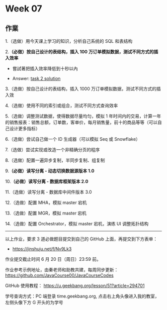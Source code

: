 # Week 07
## 作業

1.（选做）用今天课上学习的知识，分析自己系统的 SQL 和表结构

2.**（必做）按自己设计的表结构，插入 100 万订单模拟数据，测试不同方式的插入效率**
  - 嘗試著把插入效率降低到十秒以內
    
  - Answer: [task 2 solution]()

3.（选做）按自己设计的表结构，插入 1000 万订单模拟数据，测试不同方式的插入效

4.（选做）使用不同的索引或组合，测试不同方式查询效率

5.（选做）调整测试数据，使得数据尽量均匀，模拟 1 年时间内的交易，计算一年的销售报表：销售总额，订单数，客单价，每月销售量，前十的商品等等（可以自己设计更多指标）

6.（选做）尝试自己做一个 ID 生成器（可以模拟 Seq 或 Snowflake）

7.（选做）尝试实现或改造一个非精确分页的程序

8.（选做）配置一遍异步复制，半同步复制、组复制

9.**（必做）读写分离 - 动态切换数据源版本 1.0**

10.**（必做）读写分离 - 数据库框架版本 2.0**

11.（选做）读写分离 - 数据库中间件版本 3.0

12.（选做）配置 MHA，模拟 master 宕机

13.（选做）配置 MGR，模拟 master 宕机

14.（选做）配置 Orchestrator，模拟 master 宕机，演练 UI 调整拓扑结构

---

以上作业，要求 3 道必做题目提交到自己的 GitHub 上面，再提交到下方表单：

- https://jinshuju.net/f/Nv9Lk3

作业提交截止时间 6 月 20 日（周日）23:59 前。

作业参考示例地址，由秦老师和助教共建，每周同步更新： https://github.com/JavaCourse00/JavaCourseCodes

GitHub 使用教程： https://u.geekbang.org/lesson/51?article=294701

学号查询方式：PC 端登录 time.geekbang.org, 点击右上角头像进入我的教室，左侧头像下方 G 开头的为学号
